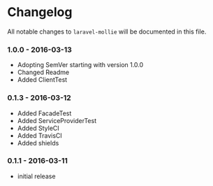 # Changelog

All notable changes to `laravel-mollie` will be documented in this file.

### 1.0.0 - 2016-03-13

- Adopting SemVer starting with version 1.0.0
- Changed Readme
- Added ClientTest

### 0.1.3 - 2016-03-12

- Added FacadeTest
- Added ServiceProviderTest
- Added StyleCI
- Added TravisCI
- Added shields

### 0.1.1 - 2016-03-11

- initial release

